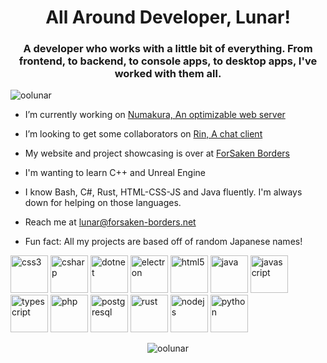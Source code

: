 <h1 align="center">All Around Developer, Lunar!</h1>
<h3 align="center">A developer who works with a little bit of everything. From frontend, to backend, to console apps, to desktop apps, I've worked with them all.</h3>
<p align="left"> <img src="https://komarev.com/ghpvc/?username=oolunar" alt="oolunar" /> </p>

- I’m currently working on [Numakura, An optimizable web server](https://github.com/OoLunar/Numakura)

- I’m looking to get some collaborators on [Rin, A chat client](https://github.com/OoLunar/Rin)

- My website and project showcasing is over at [ForSaken Borders](https://forsaken-borders.net)

- I'm wanting to learn C++ and Unreal Engine

- I know Bash, C#, Rust, HTML-CSS-JS and Java fluently. I'm always down for helping on those languages.

- Reach me at lunar@forsaken-borders.net

- Fun fact: All my projects are based off of random Japanese names!


<p align="left"><img src="https://konpa.github.io/devicon/devicon.git/icons/css3/css3-original-wordmark.svg" alt="css3" width="60" height="60"/> <img src="https://konpa.github.io/devicon/devicon.git/icons/csharp/csharp-original.svg" alt="csharp" width="60" height="60"/> <img src="https://konpa.github.io/devicon/devicon.git/icons/dot-net/dot-net-original-wordmark.svg" alt="dotnet" width="60" height="60"/> <img src="https://konpa.github.io/devicon/devicon.git/icons/electron/electron-original.svg" alt="electron" width="60" height="60"/> <img src="https://konpa.github.io/devicon/devicon.git/icons/html5/html5-original-wordmark.svg" alt="html5" width="60" height="60"/> <img src="https://konpa.github.io/devicon/devicon.git/icons/java/java-original-wordmark.svg" alt="java" width="60" height="60"/> <img src="https://konpa.github.io/devicon/devicon.git/icons/javascript/javascript-original.svg" alt="javascript" width="60" height="60"/> <img src="https://konpa.github.io/devicon/devicon.git/icons/typescript/typescript-original.svg" alt="typescript" width="60" height="60"/> <img src="https://konpa.github.io/devicon/devicon.git/icons/php/php-original.svg" alt="php" width="60" height="60"/> <img src="https://konpa.github.io/devicon/devicon.git/icons/postgresql/postgresql-original-wordmark.svg" alt="postgresql" width="60" height="60"/> <img src="https://konpa.github.io/devicon/devicon.git/icons/rust/rust-plain.svg" alt="rust" width="60" height="60"/> <img src="https://konpa.github.io/devicon/devicon.git/icons/nodejs/nodejs-original-wordmark.svg" alt="nodejs" width="60" height="60"/> <img src="https://konpa.github.io/devicon/devicon.git/icons/python/python-original-wordmark.svg" alt="python" width="60" height="60"/></p><p align="center"> <img src="https://github-readme-stats.vercel.app/api?username=oolunar&show_icons=true" alt="oolunar" /> </p>
